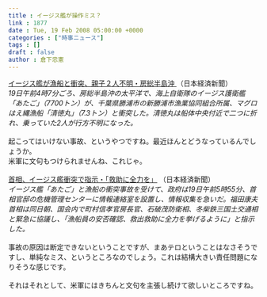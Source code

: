 ```yaml
---
title : イージス艦が操作ミス？
link : 1877
date : Tue, 19 Feb 2008 05:00:00 +0000
categories : ["時事ニュース"]
tags : []
draft : false
author : 倉下忠憲
---
```


<A HREF="http://www.nikkei.co.jp/news/main/20080219AT1G1900M19022008.html" TARGET="_blank">イージス艦が漁船と衝突、親子２人不明・房総半島沖 </A>（日本経済新聞）<BR><I>19日午前4時7分ごろ、房総半島沖の太平洋で、海上自衛隊のイージス護衛艦「あたご」（7700トン）が、千葉県勝浦市の新勝浦市漁業協同組合所属、マグロはえ縄漁船「清徳丸」（7.3トン）と衝突した。清徳丸は船体中央付近で二つに折れ、乗っていた2人が行方不明になった。 </I><BR><BR>起こってはいけない事故、というやつですね。最近ほんとどうなっているんでしょうか。<BR>米軍に文句もつけられませんね、これじゃ。<BR><BR><A HREF="http://www.nikkei.co.jp/news/main/20080219AT3S1900J19022008.html" TARGET="_blank">首相、イージス艦衝突で指示・「救助に全力を」</A> （日本経済新聞）<BR><I>イージス艦「あたご」と漁船の衝突事故を受けて、政府は19日午前5時55分、首相官邸の危機管理センターに情報連絡室を設置し、情報収集を急いだ。福田康夫首相は同日朝、国会内で町村信孝官房長官、石破茂防衛相、冬柴鉄三国土交通相と緊急に協議し、「漁船員の安否確認、救出救助に全力を挙げるように」と指示した。</I> <BR><BR>事故の原因は断定できないということですが、まあテロということはなさそうですし、単純なミス、というところなのでしょう。これは結構大きい責任問題になりそうな感じです。<BR><BR>それはそれとして、米軍にはきちんと文句を主張し続けて欲しいところですね。<BR><BR><br><br>
